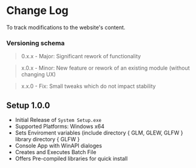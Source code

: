 # Change Log 
To track modifications to the website's content.

### Versioning schema
> 0.x.x - Major: Significant rework of functionality

> x.0.x - Minor: New feature or rework of an existing module (without changing UX)

> x.x.0 - Fix:   Small tweaks which do not impact stability

## Setup 1.0.0
- Initial Release of `System Setup.exe`
- Supported Platforms: Windows x64
- Sets Enviroment variables (include directory { GLM, GLEW, GLFW } library directory { GLFW }
- Console App with WinAPI dialoges
- Creates and Executes Batch File
- Offers Pre-compiled libraries for quick install
